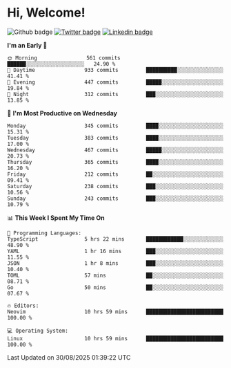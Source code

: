   # Hi, Welcome!
  ![Github badge](https://img.shields.io/github/followers/kraken-afk.svg?style=social&label=Follow&maxAge=2592000)
  [![Twitter badge](https://img.shields.io/badge/-Twitter-00acee?style=flat-square&logo=Twitter&logoColor=white)](https://twitter.com/trshppl)
  [![Linkedin badge](https://img.shields.io/badge/LinkedIn-0077B5?style=flat-square&logo=linkedin&logoColor=white)](https://www.linkedin.com/in/noveanrer)
<!--START_SECTION:waka-->
**I'm an Early 🐤** 

```text
🌞 Morning                561 commits         ██████░░░░░░░░░░░░░░░░░░░   24.90 % 
🌆 Daytime                933 commits         ██████████░░░░░░░░░░░░░░░   41.41 % 
🌃 Evening                447 commits         █████░░░░░░░░░░░░░░░░░░░░   19.84 % 
🌙 Night                  312 commits         ███░░░░░░░░░░░░░░░░░░░░░░   13.85 % 
```
📅 **I'm Most Productive on Wednesday** 

```text
Monday                   345 commits         ████░░░░░░░░░░░░░░░░░░░░░   15.31 % 
Tuesday                  383 commits         ████░░░░░░░░░░░░░░░░░░░░░   17.00 % 
Wednesday                467 commits         █████░░░░░░░░░░░░░░░░░░░░   20.73 % 
Thursday                 365 commits         ████░░░░░░░░░░░░░░░░░░░░░   16.20 % 
Friday                   212 commits         ██░░░░░░░░░░░░░░░░░░░░░░░   09.41 % 
Saturday                 238 commits         ███░░░░░░░░░░░░░░░░░░░░░░   10.56 % 
Sunday                   243 commits         ███░░░░░░░░░░░░░░░░░░░░░░   10.79 % 
```


📊 **This Week I Spent My Time On** 

```text
💬 Programming Languages: 
TypeScript               5 hrs 22 mins       ████████████░░░░░░░░░░░░░   48.90 % 
YAML                     1 hr 16 mins        ███░░░░░░░░░░░░░░░░░░░░░░   11.55 % 
JSON                     1 hr 8 mins         ███░░░░░░░░░░░░░░░░░░░░░░   10.40 % 
TOML                     57 mins             ██░░░░░░░░░░░░░░░░░░░░░░░   08.71 % 
Go                       50 mins             ██░░░░░░░░░░░░░░░░░░░░░░░   07.67 % 

🔥 Editors: 
Neovim                   10 hrs 59 mins      █████████████████████████   100.00 % 

💻 Operating System: 
Linux                    10 hrs 59 mins      █████████████████████████   100.00 % 
```


 Last Updated on 30/08/2025 01:39:22 UTC
<!--END_SECTION:waka-->